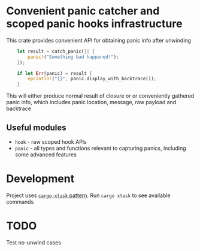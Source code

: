 # Convenient panic catcher and scoped panic hooks infrastructure

This crate provides convenient API for obtaining panic info after unwinding

```rust
    let result = catch_panic(|| {
        panic!("Something bad happened!");
    });

    if let Err(panic) = result {
        eprintln!("{}", panic.display_with_backtrace());
    }
```

This will either produce normal result of closure or or conveniently gathered panic info,
which includes panic location, message, raw payload and backtrace

## Useful modules

* `hook` - raw scoped hook APIs
* `panic` - all types and functions relevant to capturing panics, including some advanced features

# Development

Project uses [`cargo-xtask` pattern](https://github.com/matklad/cargo-xtask).
Run `cargo xtask` to see available commands

# TODO

Test no-unwind cases
